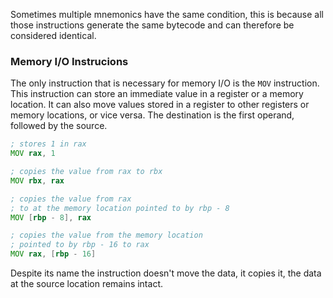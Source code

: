 Sometimes multiple mnemonics have the same condition, this is because all those instructions generate the same bytecode and can therefore be considered identical.

### Memory I/O Instrucions
The only instruction that is necessary for memory I/O is the `MOV` instruction. This instruction can store an immediate value in a register or a memory location. It can also move values stored in a register to other registers or memory locations, or vice versa. The destination is the first operand, followed by the source.
```asm
; stores 1 in rax
MOV rax, 1

; copies the value from rax to rbx
MOV rbx, rax

; copies the value from rax
; to at the memory location pointed to by rbp - 8
MOV [rbp - 8], rax

; copies the value from the memory location
; pointed to by rbp - 16 to rax
MOV rax, [rbp - 16]
```
Despite its name the instruction doesn't move the data, it copies it, the data at the source location remains intact.
